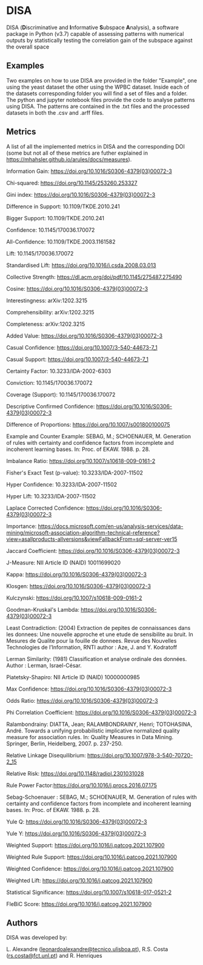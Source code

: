 # DISA

DISA (**D**iscriminative and **I**nformative **S**ubspace **A**nalysis), a software package in Python (v3.7) capable of assessing patterns with numerical outputs by statistically testing the correlation gain of the subspace against the overall space

## Examples

Two examples on how to use DISA are provided in the folder "Example", one using the yeast dataset the other using the WPBC dataset. Inside each of the datasets corresponding folder you will find a set of files and a folder. The python and jupyter notebook files provide the code to analyse patterns using DISA. The patterns are contained in the .txt files and the processed datasets in both the .csv and .arff files.

## Metrics

A list of all the implemented metrics in DISA and the corresponding DOI (some but not all of these metrics are futher explained in https://mhahsler.github.io/arules/docs/measures).

Information Gain: https://doi.org/10.1016/S0306-4379(03)00072-3 

Chi-squared: https://doi.org/10.1145/253260.253327

Gini index: https://doi.org/10.1016/S0306-4379(03)00072-3

Difference in Support: 10.1109/TKDE.2010.241

Bigger Support: 10.1109/TKDE.2010.241

Confidence: 10.1145/170036.170072

All-Confidence: 10.1109/TKDE.2003.1161582

Lift: 10.1145/170036.170072

Standardised Lift: https://doi.org/10.1016/j.csda.2008.03.013

Collective Strength: https://dl.acm.org/doi/pdf/10.1145/275487.275490

Cosine: https://doi.org/10.1016/S0306-4379(03)00072-3

Interestingness: arXiv:1202.3215

Comprehensibility: arXiv:1202.3215

Completeness: arXiv:1202.3215

Added Value: https://doi.org/10.1016/S0306-4379(03)00072-3

Casual Confidence: https://doi.org/10.1007/3-540-44673-7_1

Casual Support: https://doi.org/10.1007/3-540-44673-7_1

Certainty Factor: 10.3233/IDA-2002-6303

Conviction: 10.1145/170036.170072

Coverage (Support): 10.1145/170036.170072

Descriptive Confirmed Confidence: https://doi.org/10.1016/S0306-4379(03)00072-3

Difference of Proportions: https://doi.org/10.1007/s001800100075

Example and Counter Example: SEBAG, M.; SCHOENAUER, M. Generation of rules with certainty and confidence factors from incomplete and incoherent learning bases. In: Proc. of EKAW. 1988. p. 28.

Imbalance Ratio: https://doi.org/10.1007/s10618-009-0161-2

Fisher's Exact Test (p-value): 10.3233/IDA-2007-11502

Hyper Confidence: 10.3233/IDA-2007-11502

Hyper Lift: 10.3233/IDA-2007-11502

Laplace Corrected Confidence: https://doi.org/10.1016/S0306-4379(03)00072-3

Importance: https://docs.microsoft.com/en-us/analysis-services/data-mining/microsoft-association-algorithm-technical-reference?view=asallproducts-allversions&viewFallbackFrom=sql-server-ver15

Jaccard Coefficient: https://doi.org/10.1016/S0306-4379(03)00072-3

J-Measure: NII Article ID (NAID) 10011699020

Kappa: https://doi.org/10.1016/S0306-4379(03)00072-3

Klosgen: https://doi.org/10.1016/S0306-4379(03)00072-3

Kulczynski: https://doi.org/10.1007/s10618-009-0161-2

Goodman-Kruskal's Lambda: https://doi.org/10.1016/S0306-4379(03)00072-3

Least Contradiction: (2004) Extraction de pepites de connaissances dans les donnees: Une nouvelle approche et une etude de sensibilite au bruit. In Mesures de Qualite pour la fouille de donnees. Revue des Nouvelles Technologies de l’Information, RNTI author : Aze, J. and Y. Kodratoff

Lerman Similarity: (1981) Classification et analyse ordinale des données. Author : Lerman, Israel-César.

Piatetsky-Shapiro: NII Article ID (NAID) 10000000985

Max Confidence: https://doi.org/10.1016/S0306-4379(03)00072-3

Odds Ratio: https://doi.org/10.1016/S0306-4379(03)00072-3

Phi Correlation Coefficient: https://doi.org/10.1016/S0306-4379(03)00072-3

Ralambondrainy: DIATTA, Jean; RALAMBONDRAINY, Henri; TOTOHASINA, André. Towards a unifying probabilistic implicative normalized quality measure for association rules. In: Quality Measures in Data Mining. Springer, Berlin, Heidelberg, 2007. p. 237-250.

Relative Linkage Disequilibrium: https://doi.org/10.1007/978-3-540-70720-2_15

Relative Risk: https://doi.org/10.1148/radiol.2301031028

Rule Power Factor:https://doi.org/10.1016/j.procs.2016.07.175

Sebag-Schoenauer : SEBAG, M.; SCHOENAUER, M. Generation of rules with certainty and confidence factors from incomplete and incoherent learning bases. In: Proc. of EKAW. 1988. p. 28.

Yule Q: https://doi.org/10.1016/S0306-4379(03)00072-3

Yule Y: https://doi.org/10.1016/S0306-4379(03)00072-3

Weighted Support: https://doi.org/10.1016/j.patcog.2021.107900

Weighted Rule Support: https://doi.org/10.1016/j.patcog.2021.107900

Weighted Confidence: https://doi.org/10.1016/j.patcog.2021.107900

Weighted Lift: https://doi.org/10.1016/j.patcog.2021.107900

Statistical Significance: https://doi.org/10.1007/s10618-017-0521-2

FleBiC Score: https://doi.org/10.1016/j.patcog.2021.107900

## Authors

DISA was developed by:

L. Alexandre (leonardoalexandre@tecnico.ulisboa.pt), R.S. Costa (rs.costa@fct.unl.pt) and R. Henriques
